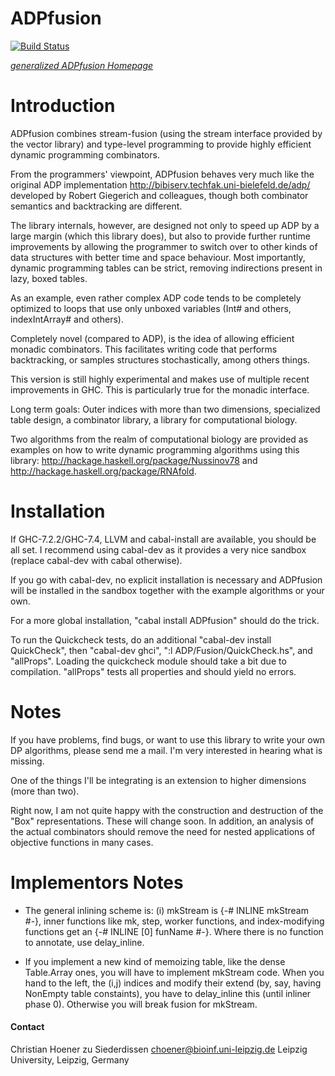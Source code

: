 # ADPfusion

[![Build Status](https://travis-ci.org/choener/ADPfusion.svg?branch=master)](https://travis-ci.org/choener/ADPfusion)

[*generalized ADPfusion Homepage*](http://www.bioinf.uni-leipzig.de/Software/gADP/)



# Introduction

ADPfusion combines stream-fusion (using the stream interface provided by the
vector library) and type-level programming to provide highly efficient dynamic
programming combinators.

From the programmers' viewpoint, ADPfusion behaves very much like the original
ADP implementation <http://bibiserv.techfak.uni-bielefeld.de/adp/> developed by
Robert Giegerich and colleagues, though both combinator semantics and
backtracking are different.

The library internals, however, are designed not only to speed up ADP by a
large margin (which this library does), but also to provide further runtime
improvements by allowing the programmer to switch over to other kinds of data
structures with better time and space behaviour. Most importantly, dynamic
programming tables can be strict, removing indirections present in lazy, boxed
tables.

As an example, even rather complex ADP code tends to be completely optimized to
loops that use only unboxed variables (Int# and others, indexIntArray# and
others).

Completely novel (compared to ADP), is the idea of allowing efficient monadic
combinators. This facilitates writing code that performs backtracking, or
samples structures stochastically, among others things.

This version is still highly experimental and makes use of multiple recent
improvements in GHC. This is particularly true for the monadic interface.

Long term goals: Outer indices with more than two dimensions, specialized table
design, a combinator library, a library for computational biology.

Two algorithms from the realm of computational biology are provided as examples
on how to write dynamic programming algorithms using this library:
<http://hackage.haskell.org/package/Nussinov78> and
<http://hackage.haskell.org/package/RNAfold>.



# Installation

If GHC-7.2.2/GHC-7.4, LLVM and cabal-install are available, you should be all
set. I recommend using cabal-dev as it provides a very nice sandbox (replace
cabal-dev with cabal otherwise).

If you go with cabal-dev, no explicit installation is necessary and ADPfusion
will be installed in the sandbox together with the example algorithms or your
own.

For a more global installation, "cabal install ADPfusion" should do the trick.

To run the Quickcheck tests, do an additional "cabal-dev install QuickCheck",
then "cabal-dev ghci", ":l ADP/Fusion/QuickCheck.hs", and "allProps". Loading
the quickcheck module should take a bit due to compilation. "allProps" tests
all properties and should yield no errors.



# Notes

If you have problems, find bugs, or want to use this library to write your own
DP algorithms, please send me a mail. I'm very interested in hearing what is
missing.

One of the things I'll be integrating is an extension to higher dimensions
(more than two).

Right now, I am not quite happy with the construction and destruction of the
"Box" representations. These will change soon. In addition, an analysis of the
actual combinators should remove the need for nested applications of objective
functions in many cases.



# Implementors Notes


- The general inlining scheme is: (i) mkStream is {-# INLINE mkStream #-},
  inner functions like mk, step, worker functions, and index-modifying
  functions get an {-# INLINE [0] funName #-}. Where there is no function to
  annotate, use delay_inline.

- If you implement a new kind of memoizing table, like the dense Table.Array
  ones, you will have to implement mkStream code. When you hand to the left,
  the (i,j) indices and modify their extend (by, say, having NonEmpty table
  constaints), you have to delay_inline this (until inliner phase 0). Otherwise
  you will break fusion for mkStream.



#### Contact

Christian Hoener zu Siederdissen
choener@bioinf.uni-leipzig.de
Leipzig University, Leipzig, Germany

